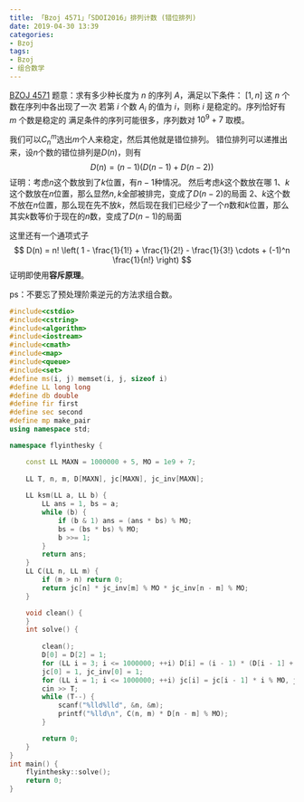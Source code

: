 ```yaml
---
title: 「Bzoj 4571」「SDOI2016」排列计数 (错位排列)
date: 2019-04-30 13:39
categories:
- Bzoj
tags:
- Bzoj
- 组合数学
---
```

[BZOJ 4571](http://www.lydsy.com/JudgeOnline/problem.php?id=4571)
题意：求有多少种长度为 $n$ 的序列 $A$，满足以下条件：
$[1, n]$ 这 $n$ 个数在序列中各出现了一次
若第 $i$ 个数 $A_i$ 的值为 $i$，则称 $i$ 是稳定的。序列恰好有 $m$ 个数是稳定的
满足条件的序列可能很多，序列数对 $10^9+7$ 取模。

我们可以$C^m_n$选出$m$个人来稳定，然后其他就是错位排列。
错位排列可以递推出来，设$n$个数的错位排列是$D(n)$，则有
$$
D(n)=(n-1)(D(n-1)+D(n-2))
$$
证明：考虑$n$这个数放到了$k$位置，有$n-1$种情况。
然后考虑$k$这个数放在哪
1、$k$这个数放在$n$位置，那么显然$n,k$全部被排完，变成了$D(n-2)$的局面
2、$k$这个数不放在$n$位置，那么现在先不放$k$，然后现在我们已经少了一个$n$数和$k$位置，那么其实$k$数等价于现在的$n$数，变成了$D(n-1)$的局面

这里还有一个通项式子
$$
D(n) = n! \left( 1 - \frac{1}{1!} + \frac{1}{2!} - \frac{1}{3!} \cdots + (-1)^n \frac{1}{n!} \right)
$$
证明即使用**容斥原理**。

ps：不要忘了预处理阶乘逆元的方法求组合数。

<!-- more -->

```c++
#include<cstdio> 
#include<cstring>
#include<algorithm>
#include<iostream>
#include<cmath>
#include<map>
#include<queue>
#include<set>
#define ms(i, j) memset(i, j, sizeof i)
#define LL long long
#define db double
#define fir first
#define sec second
#define mp make_pair
using namespace std;

namespace flyinthesky {

	const LL MAXN = 1000000 + 5, MO = 1e9 + 7;
	
	LL T, n, m, D[MAXN], jc[MAXN], jc_inv[MAXN];
	
	LL ksm(LL a, LL b) {
		LL ans = 1, bs = a;
		while (b) {
			if (b & 1) ans = (ans * bs) % MO;
			bs = (bs * bs) % MO;
			b >>= 1;
		}
		return ans;
	}
	LL C(LL n, LL m) {
		if (m > n) return 0;
		return jc[n] * jc_inv[m] % MO * jc_inv[n - m] % MO;
	}

    void clean() {
    }
    int solve() {
    	
    	clean();
    	D[0] = D[2] = 1;
    	for (LL i = 3; i <= 1000000; ++i) D[i] = (i - 1) * (D[i - 1] + D[i - 2]) % MO;
    	jc[0] = 1, jc_inv[0] = 1;
    	for (LL i = 1; i <= 1000000; ++i) jc[i] = jc[i - 1] * i % MO, jc_inv[i] = ksm(jc[i], MO - 2);
    	cin >> T;
    	while (T--) {
    		scanf("%lld%lld", &n, &m);
    		printf("%lld\n", C(n, m) * D[n - m] % MO);
		}

        return 0;
    } 
}
int main() {
    flyinthesky::solve();
    return 0;
}
```